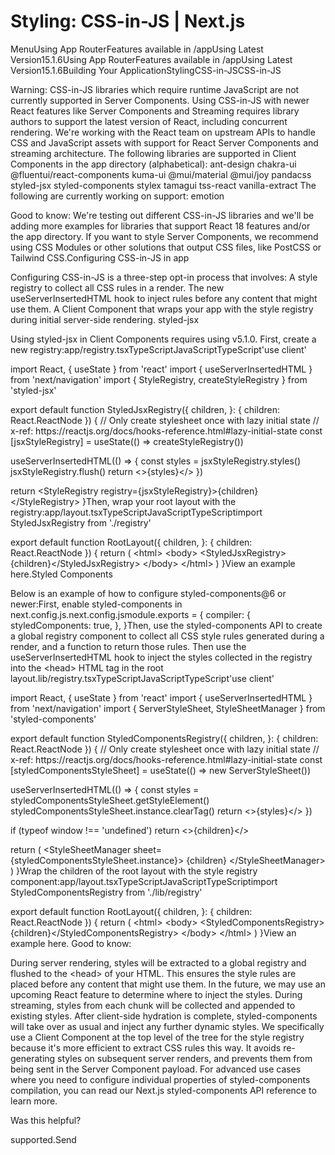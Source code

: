 # Styling: CSS-in-JS | Next.js

<p>MenuUsing App RouterFeatures available in /appUsing Latest Version15.1.6Using App RouterFeatures available in /appUsing Latest Version15.1.6Building Your ApplicationStylingCSS-in-JSCSS-in-JS</p>
<p>Warning: CSS-in-JS libraries which require runtime JavaScript are not currently supported in Server Components. Using CSS-in-JS with newer React features like Server Components and Streaming requires library authors to support the latest version of React, including concurrent rendering.
We're working with the React team on upstream APIs to handle CSS and JavaScript assets with support for React Server Components and streaming architecture.
The following libraries are supported in Client Components in the app directory (alphabetical):
ant-design
chakra-ui
@fluentui/react-components
kuma-ui
@mui/material
@mui/joy
pandacss
styled-jsx
styled-components
stylex
tamagui
tss-react
vanilla-extract
The following are currently working on support:
emotion</p>
<p>Good to know: We're testing out different CSS-in-JS libraries and we'll be adding more examples for libraries that support React 18 features and/or the app directory.
If you want to style Server Components, we recommend using CSS Modules or other solutions that output CSS files, like PostCSS or Tailwind CSS.Configuring CSS-in-JS in app</p>
<p>Configuring CSS-in-JS is a three-step opt-in process that involves:
A style registry to collect all CSS rules in a render.
The new useServerInsertedHTML hook to inject rules before any content that might use them.
A Client Component that wraps your app with the style registry during initial server-side rendering.
styled-jsx</p>
<p>Using styled-jsx in Client Components requires using v5.1.0. First, create a new registry:app/registry.tsxTypeScriptJavaScriptTypeScript'use client'</p>
<p>import React, { useState } from 'react'
import { useServerInsertedHTML } from 'next/navigation'
import { StyleRegistry, createStyleRegistry } from 'styled-jsx'</p>
<p>export default function StyledJsxRegistry({
children,
}: {
children: React.ReactNode
}) {
// Only create stylesheet once with lazy initial state
// x-ref: https://reactjs.org/docs/hooks-reference.html#lazy-initial-state
const [jsxStyleRegistry] = useState(() =&gt; createStyleRegistry())</p>
<p>useServerInsertedHTML(() =&gt; {
const styles = jsxStyleRegistry.styles()
jsxStyleRegistry.flush()
return &lt;&gt;{styles}&lt;/&gt;
})</p>
<p>return &lt;StyleRegistry registry={jsxStyleRegistry}&gt;{children}&lt;/StyleRegistry&gt;
}Then, wrap your root layout with the registry:app/layout.tsxTypeScriptJavaScriptTypeScriptimport StyledJsxRegistry from './registry'</p>
<p>export default function RootLayout({
children,
}: {
children: React.ReactNode
}) {
return (
&lt;html&gt;
&lt;body&gt;
&lt;StyledJsxRegistry&gt;{children}&lt;/StyledJsxRegistry&gt;
&lt;/body&gt;
&lt;/html&gt;
)
}View an example here.Styled Components</p>
<p>Below is an example of how to configure styled-components@6 or newer:First, enable styled-components in next.config.js.next.config.jsmodule.exports = {
compiler: {
styledComponents: true,
},
}Then, use the styled-components API to create a global registry component to collect all CSS style rules generated during a render, and a function to return those rules. Then use the useServerInsertedHTML hook to inject the styles collected in the registry into the &lt;head&gt; HTML tag in the root layout.lib/registry.tsxTypeScriptJavaScriptTypeScript'use client'</p>
<p>import React, { useState } from 'react'
import { useServerInsertedHTML } from 'next/navigation'
import { ServerStyleSheet, StyleSheetManager } from 'styled-components'</p>
<p>export default function StyledComponentsRegistry({
children,
}: {
children: React.ReactNode
}) {
// Only create stylesheet once with lazy initial state
// x-ref: https://reactjs.org/docs/hooks-reference.html#lazy-initial-state
const [styledComponentsStyleSheet] = useState(() =&gt; new ServerStyleSheet())</p>
<p>useServerInsertedHTML(() =&gt; {
const styles = styledComponentsStyleSheet.getStyleElement()
styledComponentsStyleSheet.instance.clearTag()
return &lt;&gt;{styles}&lt;/&gt;
})</p>
<p>if (typeof window !== 'undefined') return &lt;&gt;{children}&lt;/&gt;</p>
<p>return (
&lt;StyleSheetManager sheet={styledComponentsStyleSheet.instance}&gt;
{children}
&lt;/StyleSheetManager&gt;
)
}Wrap the children of the root layout with the style registry component:app/layout.tsxTypeScriptJavaScriptTypeScriptimport StyledComponentsRegistry from './lib/registry'</p>
<p>export default function RootLayout({
children,
}: {
children: React.ReactNode
}) {
return (
&lt;html&gt;
&lt;body&gt;
&lt;StyledComponentsRegistry&gt;{children}&lt;/StyledComponentsRegistry&gt;
&lt;/body&gt;
&lt;/html&gt;
)
}View an example here.
Good to know:</p>
<p>During server rendering, styles will be extracted to a global registry and flushed to the &lt;head&gt; of your HTML. This ensures the style rules are placed before any content that might use them. In the future, we may use an upcoming React feature to determine where to inject the styles.
During streaming, styles from each chunk will be collected and appended to existing styles. After client-side hydration is complete, styled-components will take over as usual and inject any further dynamic styles.
We specifically use a Client Component at the top level of the tree for the style registry because it's more efficient to extract CSS rules this way. It avoids re-generating styles on subsequent server renders, and prevents them from being sent in the Server Component payload.
For advanced use cases where you need to configure individual properties of styled-components compilation, you can read our Next.js styled-components API reference to learn more.</p>
<p>Was this helpful?</p>
<p>supported.Send</p>
